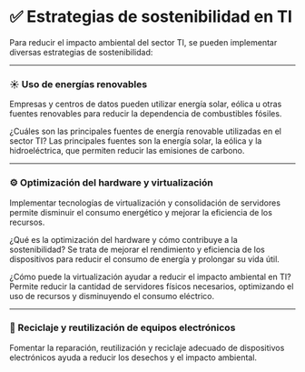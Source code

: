 # ✅ Estrategias de sostenibilidad en TI

Para reducir el impacto ambiental del sector TI, se pueden implementar diversas estrategias de sostenibilidad:

---
### ☀️ Uso de energías renovables

Empresas y centros de datos pueden utilizar energía solar, eólica u otras fuentes renovables para reducir la dependencia de combustibles fósiles.

¿Cuáles son las principales fuentes de energía renovable utilizadas en el sector TI?
Las principales fuentes son la energía solar, la eólica y la hidroeléctrica, que permiten reducir las emisiones de carbono.

---
### ⚙️ Optimización del hardware y virtualización

Implementar tecnologías de virtualización y consolidación de servidores permite disminuir el consumo energético y mejorar la eficiencia de los recursos.

¿Qué es la optimización del hardware y cómo contribuye a la sostenibilidad?
Se trata de mejorar el rendimiento y eficiencia de los dispositivos para reducir el consumo de energía y prolongar su vida útil.

¿Cómo puede la virtualización ayudar a reducir el impacto ambiental en TI?
Permite reducir la cantidad de servidores físicos necesarios, optimizando el uso de recursos y disminuyendo el consumo eléctrico.

---
### 🔄 Reciclaje y reutilización de equipos electrónicos

Fomentar la reparación, reutilización y reciclaje adecuado de dispositivos electrónicos ayuda a reducir los desechos y el impacto ambiental.
